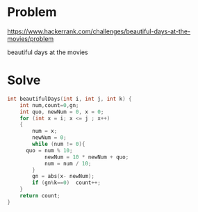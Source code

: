# Problem
https://www.hackerrank.com/challenges/beautiful-days-at-the-movies/problem

beautiful days at the movies

# Solve
```c++
int beautifulDays(int i, int j, int k) {
	int num,count=0,gn;
	int quo, newNum = 0, x = 0;
	for (int x = i; x <= j ; x++)
	{
		num = x;
		newNum = 0;
		while (num != 0){
      quo = num % 10;
			newNum = 10 * newNum + quo;
			num = num / 10;
		}
		gn = abs(x- newNum);
		if (gn%k==0)  count++;
	}
	return count;
}
```
